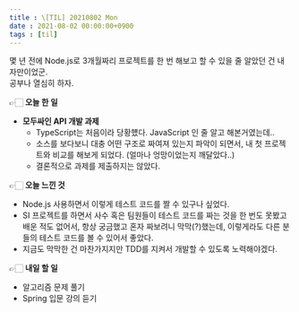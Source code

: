 ```yaml
---
title : \[TIL] 20210802 Mon
date : 2021-08-02 00:00:00+0900
tags : [til]
---
```


몇 년 전에 Node.js로 3개월짜리 프로젝트를 한 번 해보고 할 수 있을 줄 알았던 건 내 자만이었군.  
공부나 열심히 하자.

👉🏻 **오늘 한 일**
* **모두싸인 API 개발 과제**
    - TypeScript는 처음이라 당황헀다. JavaScript 인 줄 알고 해본거였는데..
    - 소스를 보다보니 대충 어떤 구조로 짜여져 있는지 파악이 되면서, 내 첫 프로젝트와 비교를 해보게 되었다. (얼마나 엉망이었는지 깨달았다..)
    - 결론적으로 과제를 제출하지는 않았다.

👉🏻 **오늘 느낀 것**
- Node.js 사용하면서 이렇게 테스트 코드를 짤 수 있구나 싶었다.
- SI 프로젝트를 하면서 사수 혹은 팀원들이 테스트 코드를 짜는 것을 한 번도 못봤고 배운 적도 없어서, 항상 궁금했고 혼자 짜보려니 막막(?)했는데, 이렇게라도 다른 분들의 테스트 코드를 볼 수 있어서 좋았다.
- 지금도 막막한 건 마찬가지지만 TDD를 지켜서 개발할 수 있도록 노력해야겠다.

👉🏻 **내일 할 일**
- 알고리즘 문제 풀기
- Spring 입문 강의 듣기
